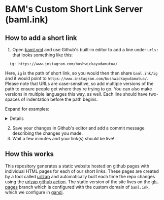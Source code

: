 # BAM's Custom Short Link Server (baml.ink)

## How to add a short link

1. Open [baml.yml](./baml.yml) and use Github's built-in editor to add a line under `urls:` that looks something like this:

```
  ig: https://www.instagram.com/bushwickayudamutua/
```

  Here, `ig` is the path of short link, so you would then then share `baml.ink/ig` and it would point to `https://www.instagram.com/bushwickayudamutua/`. Please note that URLs are case-sensitive, so add multiple versions of the path to ensure people get where they're trying to go. You can also make versions in multiple languages this way, as well. Each line should have two-spaces of indentation before the path begins.

  Expand for examples:

  <details>
  Good:

  ```
  urls:
    goo: https://google.com
    yoo: https://yahoo.com
    moo: https://microsoft.com
  ```

  Bad:

  ```
  urls:
    goo: https://google.com
  yoo: https://yahoo.com
    moo: https://microsoft.com
  ```

  Bad:

  ```
  urls:
    goo: https://google.com
   yoo: https://yahoo.com
    moo: https://microsoft.com
  ```
  </details>

2. Save your changes in Github's editor and add a commit message describing the changes you made.
3. Wait a few minutes and your link(s) should be live!

## How this works

This repository generates a static website hosted on github pages with individual HTML pages for each of our short links. These pages are created by a tool called [urlzap](https://github.com/brunoluiz/urlzap/) and automatically built each time the repo changes using the [urlzap github action](https://github.com/brunoluiz/urlzap-github-action/). The static version of the site lives on the [gh-pages](https://github.com/bushwickayudamutua/baml.ink/tree/gh-pages) branch which is configured with the custom domain of `baml.ink`, which we configure in [gandi](https://gandi.net).

